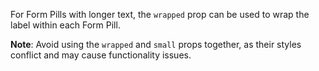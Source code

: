 For Form Pills with longer text, the `wrapped` prop can be used to wrap the label within each Form Pill.

**Note**: Avoid using the `wrapped` and `small` props together, as their styles conflict and may cause functionality issues.